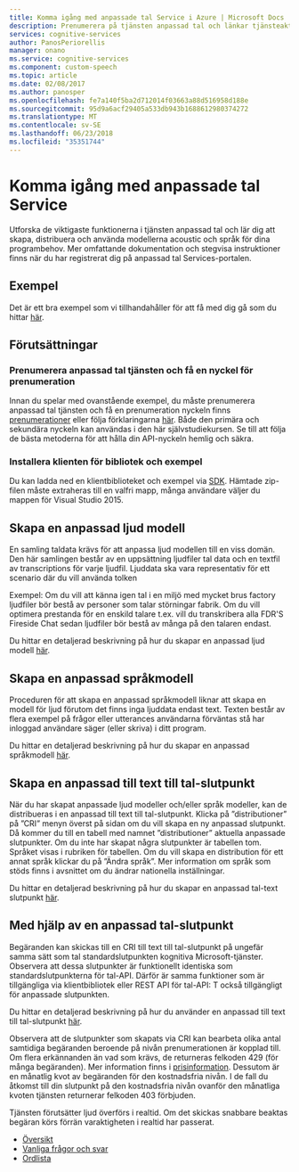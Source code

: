 ```yaml
---
title: Komma igång med anpassade tal Service i Azure | Microsoft Docs
description: Prenumerera på tjänsten anpassad tal och länkar tjänsteaktiviteter till en Azure-prenumeration och tränar en modell som du kan göra en distribution.
services: cognitive-services
author: PanosPeriorellis
manager: onano
ms.service: cognitive-services
ms.component: custom-speech
ms.topic: article
ms.date: 02/08/2017
ms.author: panosper
ms.openlocfilehash: fe7a140f5ba2d712014f03663a88d516958d188e
ms.sourcegitcommit: 95d9a6acf29405a533db943b1688612980374272
ms.translationtype: MT
ms.contentlocale: sv-SE
ms.lasthandoff: 06/23/2018
ms.locfileid: "35351744"
---
```

# <a name="get-started-with-custom-speech-service"></a>Komma igång med anpassade tal Service

Utforska de viktigaste funktionerna i tjänsten anpassad tal och lär dig att skapa, distribuera och använda modellerna acoustic och språk för dina programbehov. Mer omfattande dokumentation och stegvisa instruktioner finns när du har registrerat dig på anpassad tal Services-portalen.

## <a name="samples"></a>Exempel  
Det är ett bra exempel som vi tillhandahåller för att få med dig gå som du hittar [här](https://github.com/Microsoft/Cognitive-Custom-Speech-Service).

## <a name="prerequisites"></a>Förutsättningar  

### <a name="subscribe-to-custom-speech-service-and-get-a-subscription-key"></a>Prenumerera anpassad tal tjänsten och få en nyckel för prenumeration
Innan du spelar med ovanstående exempel, du måste prenumerera anpassad tal tjänsten och få en prenumeration nyckeln finns [prenumerationer](https://portal.azure.com/#create/Microsoft.CognitiveServices/apitype/CustomSpeech) eller följa förklaringarna [här](CustomSpeech-How-to-Topics/cognitive-services-custom-speech-subscribe.md). Både den primära och sekundära nyckeln kan användas i den här självstudiekursen. Se till att följa de bästa metoderna för att hålla din API-nyckeln hemlig och säkra.

### <a name="get-the-client-library-and-example"></a>Installera klienten för bibliotek och exempel
Du kan ladda ned en klientbiblioteket och exempel via [SDK](https://www.microsoft.com/cognitive-services/en-us/SDK-Sample?api=bing%20speech&category=sdk). Hämtade zip-filen måste extraheras till en valfri mapp, många användare väljer du mappen för Visual Studio 2015.

## <a name="creating-a-custom-acoustic-model"></a>Skapa en anpassad ljud modell
En samling taldata krävs för att anpassa ljud modellen till en viss domän. Den här samlingen består av en uppsättning ljudfiler tal data och en textfil av transcriptions för varje ljudfil. Ljuddata ska vara representativ för ett scenario där du vill använda tolken

Exempel: Om du vill att känna igen tal i en miljö med mycket brus factory ljudfiler bör bestå av personer som talar störningar fabrik.
Om du vill optimera prestanda för en enskild talare t.ex. vill du transkribera alla FDR'S Fireside Chat sedan ljudfiler bör bestå av många på den talaren endast.

Du hittar en detaljerad beskrivning på hur du skapar en anpassad ljud modell [här](CustomSpeech-How-to-Topics/cognitive-services-custom-speech-create-acoustic-model.md).

## <a name="creating-a-custom-language-model"></a>Skapa en anpassad språkmodell
Proceduren för att skapa en anpassad språkmodell liknar att skapa en modell för ljud förutom det finns inga ljuddata endast text. Texten består av flera exempel på frågor eller utterances användarna förväntas stå har inloggad användare säger (eller skriva) i ditt program.

Du hittar en detaljerad beskrivning på hur du skapar en anpassad språkmodell [här](CustomSpeech-How-to-Topics/cognitive-services-custom-speech-create-language-model.md).

## <a name="creating-a-custom-speech-to-text-endpoint"></a>Skapa en anpassad till text till tal-slutpunkt
När du har skapat anpassade ljud modeller och/eller språk modeller, kan de distribueras i en anpassad till text till tal-slutpunkt. Klicka på ”distributioner” på ”CRI” menyn överst på sidan om du vill skapa en ny anpassad slutpunkt. Då kommer du till en tabell med namnet ”distributioner” aktuella anpassade slutpunkter. Om du inte har skapat några slutpunkter är tabellen tom. Språket visas i rubriken för tabellen. Om du vill skapa en distribution för ett annat språk klickar du på ”Ändra språk”. Mer information om språk som stöds finns i avsnittet om du ändrar nationella inställningar.

Du hittar en detaljerad beskrivning på hur du skapar en anpassad tal-text slutpunkt [här](CustomSpeech-How-to-Topics/cognitive-services-custom-speech-create-endpoint.md).

## <a name="using-a-custom-speech-endpoint"></a>Med hjälp av en anpassad tal-slutpunkt
Begäranden kan skickas till en CRI till text till tal-slutpunkt på ungefär samma sätt som tal standardslutpunkten kognitiva Microsoft-tjänster. Observera att dessa slutpunkter är funktionellt identiska som standardslutpunkterna för tal-API. Därför är samma funktioner som är tillgängliga via klientbibliotek eller REST API för tal-API: T också tillgängligt för anpassade slutpunkten.

Du hittar en detaljerad beskrivning på hur du använder en anpassad till text till tal-slutpunkt [här](CustomSpeech-How-to-Topics/cognitive-services-custom-speech-use-endpoint.md).


Observera att de slutpunkter som skapats via CRI kan bearbeta olika antal samtidiga begäranden beroende på nivån prenumerationen är kopplad till. Om flera erkännanden än vad som krävs, de returneras felkoden 429 (för många begäranden). Mer information finns i [prisinformation](https://www.microsoft.com/cognitive-services/en-us/pricing). Dessutom är en månatlig kvot av begäranden för den kostnadsfria nivån. I de fall du åtkomst till din slutpunkt på den kostnadsfria nivån ovanför den månatliga kvoten tjänsten returnerar felkoden 403 förbjuden.

Tjänsten förutsätter ljud överförs i realtid. Om det skickas snabbare beaktas begäran körs förrän varaktigheten i realtid har passerat.

* [Översikt](cognitive-services-custom-speech-home.md)
* [Vanliga frågor och svar](cognitive-services-custom-speech-faq.md)
* [Ordlista](cognitive-services-custom-speech-glossary.md)
